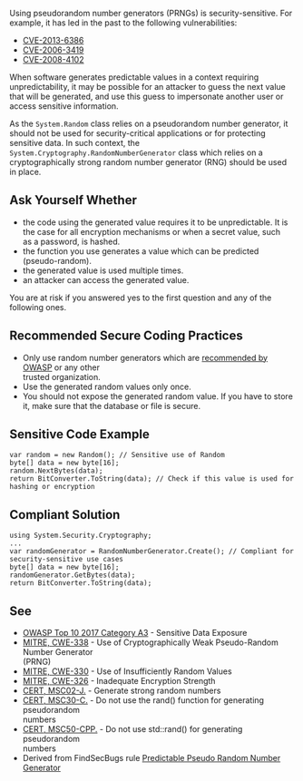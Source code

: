 
Using pseudorandom number generators (PRNGs) is security-sensitive. For example, it has led in the past to the following vulnerabilities:

- [CVE-2013-6386](http://cve.mitre.org/cgi-bin/cvename.cgi?name=CVE-2013-6386)
- [CVE-2006-3419](http://cve.mitre.org/cgi-bin/cvename.cgi?name=CVE-2006-3419)
- [CVE-2008-4102](http://cve.mitre.org/cgi-bin/cvename.cgi?name=CVE-2008-4102)


When software generates predictable values in a context requiring unpredictability, it may be possible for an attacker to guess the next value that will be generated, and use this guess to impersonate another user or access sensitive information.

As the `System.Random` class relies on a pseudorandom number generator, it should not be used for security-critical applications or for protecting sensitive data. In such context, the `System.Cryptography.RandomNumberGenerator` class which relies on a cryptographically strong random number generator (RNG) should be used in place.

## Ask Yourself Whether

- the code using the generated value requires it to be unpredictable. It is the case for all encryption mechanisms or when a secret value, such<br>  as a password, is hashed.
- the function you use generates a value which can be predicted (pseudo-random).
- the generated value is used multiple times.
- an attacker can access the generated value.


You are at risk if you answered yes to the first question and any of the following ones.

## Recommended Secure Coding Practices

- Only use random number generators which are [recommended by OWASP](https://www.owasp.org/index.php/Cryptographic_Storage_Cheat_Sheet#Rule_-_Use_strong_random_numbers) or any other<br>  trusted organization.
- Use the generated random values only once.
- You should not expose the generated random value. If you have to store it, make sure that the database or file is secure.


## Sensitive Code Example


    var random = new Random(); // Sensitive use of Random
    byte[] data = new byte[16];
    random.NextBytes(data);
    return BitConverter.ToString(data); // Check if this value is used for hashing or encryption


## Compliant Solution


    using System.Security.Cryptography;
    ...
    var randomGenerator = RandomNumberGenerator.Create(); // Compliant for security-sensitive use cases
    byte[] data = new byte[16];
    randomGenerator.GetBytes(data);
    return BitConverter.ToString(data);


## See

- [OWASP Top 10 2017 Category A3](https://www.owasp.org/index.php/Top_10-2017_A3-Sensitive_Data_Exposure) - Sensitive Data Exposure<br>
- [MITRE, CWE-338](http://cwe.mitre.org/data/definitions/338.html) - Use of Cryptographically Weak Pseudo-Random Number Generator<br>  (PRNG)
- [MITRE, CWE-330](http://cwe.mitre.org/data/definitions/330.html) - Use of Insufficiently Random Values
- [MITRE, CWE-326](http://cwe.mitre.org/data/definitions/326.html) - Inadequate Encryption Strength
- [CERT, MSC02-J.](https://www.securecoding.cert.org/confluence/x/mAFqAQ) - Generate strong random numbers
- [CERT, MSC30-C.](https://www.securecoding.cert.org/confluence/x/qw4) - Do not use the rand() function for generating pseudorandom<br>  numbers
- [CERT, MSC50-CPP.](https://www.securecoding.cert.org/confluence/x/WYIyAQ) - Do not use std::rand() for generating pseudorandom<br>  numbers
- Derived from FindSecBugs rule [Predictable Pseudo Random Number<br>  Generator](http://h3xstream.github.io/find-sec-bugs/bugs.htm#PREDICTABLE_RANDOM)

